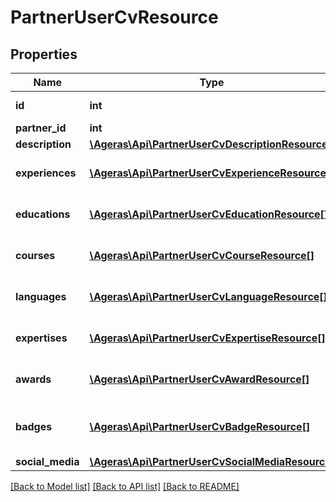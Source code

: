 # PartnerUserCvResource

## Properties
Name | Type | Description | Notes
------------ | ------------- | ------------- | -------------
**id** | **int** | Partner use ID. | [optional] 
**partner_id** | **int** | Partner ID. | [optional] 
**description** | [**\Ageras\Api\PartnerUserCvDescriptionResource**](PartnerUserCvDescriptionResource.md) |  | [optional] 
**experiences** | [**\Ageras\Api\PartnerUserCvExperienceResource[]**](PartnerUserCvExperienceResource.md) | Partner user experience. | [optional] 
**educations** | [**\Ageras\Api\PartnerUserCvEducationResource[]**](PartnerUserCvEducationResource.md) | Partner user education. | [optional] 
**courses** | [**\Ageras\Api\PartnerUserCvCourseResource[]**](PartnerUserCvCourseResource.md) | Partner user courses. | [optional] 
**languages** | [**\Ageras\Api\PartnerUserCvLanguageResource[]**](PartnerUserCvLanguageResource.md) | Partner user languages. | [optional] 
**expertises** | [**\Ageras\Api\PartnerUserCvExpertiseResource[]**](PartnerUserCvExpertiseResource.md) | Partner user expertises. | [optional] 
**awards** | [**\Ageras\Api\PartnerUserCvAwardResource[]**](PartnerUserCvAwardResource.md) | Partner user expertises. | [optional] 
**badges** | [**\Ageras\Api\PartnerUserCvBadgeResource[]**](PartnerUserCvBadgeResource.md) | Partner user personal badges. | [optional] 
**social_media** | [**\Ageras\Api\PartnerUserCvSocialMediaResource**](PartnerUserCvSocialMediaResource.md) |  | [optional] 

[[Back to Model list]](../README.md#documentation-for-models) [[Back to API list]](../README.md#documentation-for-api-endpoints) [[Back to README]](../README.md)


